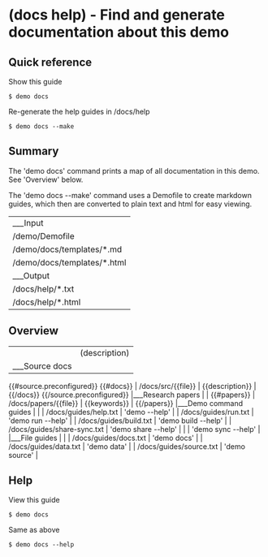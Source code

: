 # (docs help) - Find and generate documentation about this demo

## Quick reference

Show this guide

```
$ demo docs
```

Re-generate the help guides in /docs/help

```
$ demo docs --make
```

## Summary

The 'demo docs' command prints a map of all documentation in this demo. See 'Overview' below.

The 'demo docs --make' command uses a Demofile to create markdown guides, which then are converted to plain text and html for easy viewing.

|                             |
| --------------------------- |
| ___Input                    |
| /demo/Demofile              |
| /demo/docs/templates/*.md   |
| /demo/docs/templates/*.html |
| ___Output                   |
| /docs/help/*.txt            |
| /docs/help/*.html           |

## Overview

|                              |                      |
| ---------------------------- | -------------------- |
|                              | (description)        |
|___Source docs                |                      |
{{#source.preconfigured}}
{{#docs}}
| /docs/src/{{file}}           | {{description}}      |
{{/docs}}
{{/source.preconfigured}}
|___Research papers            |                      |
{{#papers}}
| /docs/papers/{{file}}        | {{keywords}}         |
{{/papers}}
|___Demo command guides        |                      |
| /docs/guides/help.txt        | 'demo --help'        |
| /docs/guides/run.txt         | 'demo run --help'    |
| /docs/guides/build.txt       | 'demo build --help'  |
| /docs/guides/share-sync.txt  | 'demo share --help'  |
|                              | 'demo sync --help'   |
|___File guides                |                      |
| /docs/guides/docs.txt        | 'demo docs'          |
| /docs/guides/data.txt        | 'demo data'          |
| /docs/guides/source.txt      | 'demo source'        |

## Help

View this guide

```
$ demo docs
```

Same as above

```
$ demo docs --help
```
